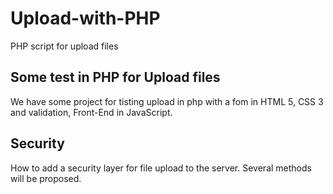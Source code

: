 # Upload-with-PHP

PHP script for upload files

## Some test in PHP for Upload files

We have some project for tisting upload in php with a fom in HTML 5, CSS 3 and validation, Front-End in JavaScript.

## Security

How to add a security layer for file upload to the server.
Several methods will be proposed.

